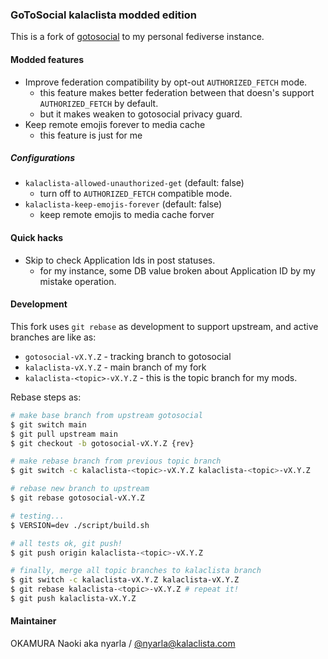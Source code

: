 ### GoToSocial kalaclista modded edition

This is a fork of [gotosocial](https://github.com/superseriousbusiness/gotosocial) to my personal fediverse instance.

#### Modded features

- Improve federation compatibility by opt-out `AUTHORIZED_FETCH` mode.
  - this feature makes better federation between that doesn's support `AUTHORIZED_FETCH` by default.
  - but it makes weaken to gotosocial privacy guard.
- Keep remote emojis forever to media cache
  - this feature is just for me

##### Configurations

- `kalaclista-allowed-unauthorized-get` (default: false)
  - turn off to `AUTHORIZED_FETCH` compatible mode.
- `kalaclista-keep-emojis-forever` (default: false)
  - keep remote emojis to media cache forver

#### Quick hacks

- Skip to check Application Ids in post statuses.
  - for my instance, some DB value broken about Application ID by my mistake operation.

#### Development

This fork uses `git rebase` as development to support upstream,
and active branches are like as:

- `gotosocial-vX.Y.Z` - tracking branch to gotosocial
- `kalaclista-vX.Y.Z` - main branch of my fork
- `kalaclista-<topic>-vX.Y.Z` - this is the topic branch for my mods.

Rebase steps as:

```bash
# make base branch from upstream gotosocial
$ git switch main
$ git pull upstream main
$ git checkout -b gotosocial-vX.Y.Z {rev}

# make rebase branch from previous topic branch
$ git switch -c kalaclista-<topic>-vX.Y.Z kalaclista-<topic>-vX.Y.Z

# rebase new branch to upstream
$ git rebase gotosocial-vX.Y.Z

# testing...
$ VERSION=dev ./script/build.sh

# all tests ok, git push!
$ git push origin kalaclista-<topic>-vX.Y.Z

# finally, merge all topic branches to kalaclista branch
$ git switch -c kalaclista-vX.Y.Z kalaclista-vX.Y.Z
$ git rebase kalaclista-<topic>-vX.Y.Z # repeat it!
$ git push kalaclista-vX.Y.Z
```

#### Maintainer

OKAMURA Naoki aka nyarla / [@nyarla@kalaclista.com](https://kalaclista.com/@nyarla)
